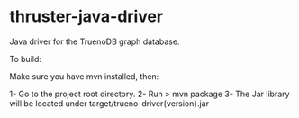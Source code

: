 # thruster-java-driver
Java driver for the TruenoDB graph database.

To build:

Make sure you have mvn installed, then:

1- Go to the project root directory.
2- Run > mvn package
3- The Jar library will be located under target/trueno-driver{version}.jar